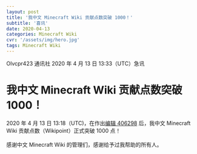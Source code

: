 ```yaml
---
layout: post
title: '我中文 Minecraft Wiki 贡献点数突破 1000！'
subtitle: '喜讯'
date: 2020-04-13
categories: Minecraft Wiki
cvr: '/assets/img/hero.jpg'
tags: Minecraft Wiki
---
```

Olvcpr423 通讯社 2020 年 4 月 13 日 13:33（UTC）急讯<br>
<h1>我中文 Minecraft Wiki 贡献点数突破 1000！</h1>
2020 年 4 月 13 日 13:18（UTC)，在作出<a href ='https://minecraft-zh.gamepedia.com/index.php?title=%E5%8A%A8%E5%8A%9B%E7%9F%BF%E8%BD%A6&oldid=406298'>编辑 406298</a> 后，我中文 Minecraft Wiki 贡献点数（Wikipoint）正式突破 1000 点！<br>
<br>
感谢中文 Minecraft Wiki 的管理们，感谢给予过我帮助的所有人。 
